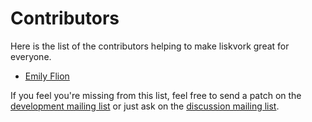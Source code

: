 # Contributors

Here is the list of the contributors helping to make liskvork great for
everyone.

-   [Emily Flion](https://emneo.dev/)

If you feel you're missing from this list, feel free to send a patch on the
[development mailing list](https://lists.sr.ht/~emneo/liskvork-devel) or just
ask on the
[discussion mailing list](https://lists.sr.ht/~emneo/liskvork-discuss).
